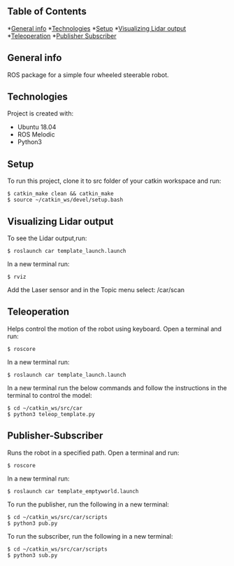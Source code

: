 ## Table of Contents
*[General info](#general-info)
*[Technologies](#technologies)
*[Setup](#setup)
*[Visualizing Lidar output](#Visualizing-Lidar-output)
*[Teleoperation](#Teleoperation)
*[Publisher Subscriber](#Publisher-Subscriber)
 
## General info
ROS package for a simple four wheeled steerable robot.

## Technologies
Project is created with:
* Ubuntu 18.04
* ROS Melodic
* Python3

## Setup
To run this project, clone it to src folder of your catkin workspace and run:

```
$ catkin_make clean && catkin_make
$ source ~/catkin_ws/devel/setup.bash

```

## Visualizing Lidar output
To see the Lidar output,run:

```
$ roslaunch car template_launch.launch
```

In a new terminal run:

```
$ rviz
```

Add the Laser sensor and in the Topic menu select: /car/scan


 
## Teleoperation
Helps control the motion of the robot using keyboard. 
Open a terminal and run:

```
$ roscore
```

In a new terminal run:

```
$ roslaunch car template_launch.launch
```

In a new terminal run the below commands and follow the instructions in the terminal to control the model:

```
$ cd ~/catkin_ws/src/car
$ python3 teleop_template.py
```



## Publisher-Subscriber
Runs the robot in a specified path.
Open a terminal and run:

```
$ roscore
```

In a new terminal run:

```
$ roslaunch car template_emptyworld.launch
```

To run the publisher, run the following in a new terminal:

```
$ cd ~/catkin_ws/src/car/scripts
$ python3 pub.py
```

To run the subscriber, run the following in a new terminal:

```
$ cd ~/catkin_ws/src/car/scripts
$ python3 sub.py
```
